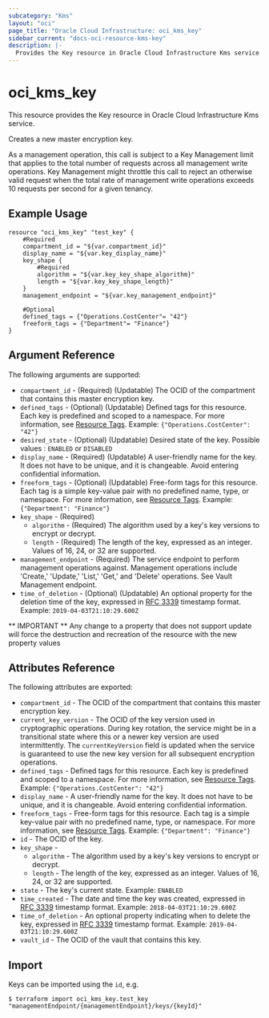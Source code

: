 ```yaml
---
subcategory: "Kms"
layout: "oci"
page_title: "Oracle Cloud Infrastructure: oci_kms_key"
sidebar_current: "docs-oci-resource-kms-key"
description: |-
  Provides the Key resource in Oracle Cloud Infrastructure Kms service
---
```


# oci_kms_key
This resource provides the Key resource in Oracle Cloud Infrastructure Kms service.

Creates a new master encryption key.

As a management operation, this call is subject to a Key Management limit that applies to the total 
number of requests across all management write operations. Key Management might throttle this call 
to reject an otherwise valid request when the total rate of management write operations exceeds 10 
requests per second for a given tenancy.


## Example Usage

```hcl
resource "oci_kms_key" "test_key" {
	#Required
	compartment_id = "${var.compartment_id}"
	display_name = "${var.key_display_name}"
	key_shape {
		#Required
		algorithm = "${var.key_key_shape_algorithm}"
		length = "${var.key_key_shape_length}"
	}
	management_endpoint = "${var.key_management_endpoint}"

	#Optional
	defined_tags = {"Operations.CostCenter"= "42"}
	freeform_tags = {"Department"= "Finance"}
}
```

## Argument Reference

The following arguments are supported:

* `compartment_id` - (Required) (Updatable) The OCID of the compartment that contains this master encryption key.
* `defined_tags` - (Optional) (Updatable) Defined tags for this resource. Each key is predefined and scoped to a namespace.  For more information, see [Resource Tags](https://docs.cloud.oracle.com/iaas/Content/General/Concepts/resourcetags.htm).  Example: `{"Operations.CostCenter": "42"}` 
* `desired_state` - (Optional) (Updatable) Desired state of the key. Possible values : `ENABLED` or `DISABLED`
* `display_name` - (Required) (Updatable) A user-friendly name for the key. It does not have to be unique, and it is changeable. Avoid entering confidential information. 
* `freeform_tags` - (Optional) (Updatable) Free-form tags for this resource. Each tag is a simple key-value pair with no predefined name, type, or namespace.  For more information, see [Resource Tags](https://docs.cloud.oracle.com/iaas/Content/General/Concepts/resourcetags.htm).  Example: `{"Department": "Finance"}` 
* `key_shape` - (Required) 
	* `algorithm` - (Required) The algorithm used by a key's key versions to encrypt or decrypt.
	* `length` - (Required) The length of the key, expressed as an integer. Values of 16, 24, or 32 are supported. 
* `management_endpoint` - (Required) The service endpoint to perform management operations against. Management operations include 'Create,' 'Update,' 'List,' 'Get,' and 'Delete' operations. See Vault Management endpoint.
* `time_of_deletion` - (Optional) (Updatable) An optional property for the deletion time of the key, expressed in [RFC 3339](https://tools.ietf.org/html/rfc3339) timestamp format. Example: `2019-04-03T21:10:29.600Z`


** IMPORTANT **
Any change to a property that does not support update will force the destruction and recreation of the resource with the new property values

## Attributes Reference

The following attributes are exported:

* `compartment_id` - The OCID of the compartment that contains this master encryption key.
* `current_key_version` - The OCID of the key version used in cryptographic operations. During key rotation, the service might be  in a transitional state where this or a newer key version are used intermittently. The `currentKeyVersion`  field is updated when the service is guaranteed to use the new key version for all subsequent encryption operations. 
* `defined_tags` - Defined tags for this resource. Each key is predefined and scoped to a namespace.  For more information, see [Resource Tags](https://docs.cloud.oracle.com/iaas/Content/General/Concepts/resourcetags.htm).  Example: `{"Operations.CostCenter": "42"}` 
* `display_name` - A user-friendly name for the key. It does not have to be unique, and it is changeable. Avoid entering confidential information. 
* `freeform_tags` - Free-form tags for this resource. Each tag is a simple key-value pair with no predefined name, type, or namespace.  For more information, see [Resource Tags](https://docs.cloud.oracle.com/iaas/Content/General/Concepts/resourcetags.htm).  Example: `{"Department": "Finance"}` 
* `id` - The OCID of the key.
* `key_shape` - 
	* `algorithm` - The algorithm used by a key's key versions to encrypt or decrypt.
	* `length` - The length of the key, expressed as an integer. Values of 16, 24, or 32 are supported. 
* `state` - The key's current state.  Example: `ENABLED` 
* `time_created` - The date and time the key was created, expressed in [RFC 3339](https://tools.ietf.org/html/rfc3339) timestamp format.  Example: `2018-04-03T21:10:29.600Z` 
* `time_of_deletion` - An optional property indicating when to delete the key, expressed in [RFC 3339](https://tools.ietf.org/html/rfc3339) timestamp format. Example: `2019-04-03T21:10:29.600Z` 
* `vault_id` - The OCID of the vault that contains this key.

## Import

Keys can be imported using the `id`, e.g.

```
$ terraform import oci_kms_key.test_key "managementEndpoint/{managementEndpoint}/keys/{keyId}"
```

